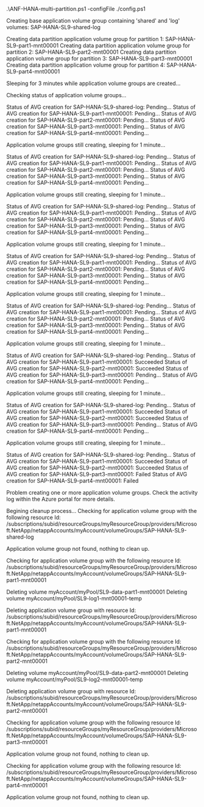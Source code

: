 .\ANF-HANA-multi-partition.ps1 -configFile ./config.ps1

Creating base application volume group containing 'shared' and 'log' volumes: SAP-HANA-SL9-shared-log

Creating data partition application volume group for partition 1: SAP-HANA-SL9-part1-mnt00001
Creating data partition application volume group for partition 2: SAP-HANA-SL9-part2-mnt00001
Creating data partition application volume group for partition 3: SAP-HANA-SL9-part3-mnt00001
Creating data partition application volume group for partition 4: SAP-HANA-SL9-part4-mnt00001

Sleeping for 3 minutes while application volume groups are created...

Checking status of application volume groups...

  Status of AVG creation for SAP-HANA-SL9-shared-log: Pending...
  Status of AVG creation for SAP-HANA-SL9-part1-mnt00001: Pending...
  Status of AVG creation for SAP-HANA-SL9-part2-mnt00001: Pending...
  Status of AVG creation for SAP-HANA-SL9-part3-mnt00001: Pending...
  Status of AVG creation for SAP-HANA-SL9-part4-mnt00001: Pending...

Application volume groups still creating, sleeping for 1 minute...

  Status of AVG creation for SAP-HANA-SL9-shared-log: Pending...
  Status of AVG creation for SAP-HANA-SL9-part1-mnt00001: Pending...
  Status of AVG creation for SAP-HANA-SL9-part2-mnt00001: Pending...
  Status of AVG creation for SAP-HANA-SL9-part3-mnt00001: Pending...
  Status of AVG creation for SAP-HANA-SL9-part4-mnt00001: Pending...

Application volume groups still creating, sleeping for 1 minute...

  Status of AVG creation for SAP-HANA-SL9-shared-log: Pending...
  Status of AVG creation for SAP-HANA-SL9-part1-mnt00001: Pending...
  Status of AVG creation for SAP-HANA-SL9-part2-mnt00001: Pending...
  Status of AVG creation for SAP-HANA-SL9-part3-mnt00001: Pending...
  Status of AVG creation for SAP-HANA-SL9-part4-mnt00001: Pending...

Application volume groups still creating, sleeping for 1 minute...

  Status of AVG creation for SAP-HANA-SL9-shared-log: Pending...
  Status of AVG creation for SAP-HANA-SL9-part1-mnt00001: Pending...
  Status of AVG creation for SAP-HANA-SL9-part2-mnt00001: Pending...
  Status of AVG creation for SAP-HANA-SL9-part3-mnt00001: Pending...
  Status of AVG creation for SAP-HANA-SL9-part4-mnt00001: Pending...

Application volume groups still creating, sleeping for 1 minute...

  Status of AVG creation for SAP-HANA-SL9-shared-log: Pending...
  Status of AVG creation for SAP-HANA-SL9-part1-mnt00001: Pending...
  Status of AVG creation for SAP-HANA-SL9-part2-mnt00001: Pending...
  Status of AVG creation for SAP-HANA-SL9-part3-mnt00001: Pending...
  Status of AVG creation for SAP-HANA-SL9-part4-mnt00001: Pending...

Application volume groups still creating, sleeping for 1 minute...

  Status of AVG creation for SAP-HANA-SL9-shared-log: Pending...
  Status of AVG creation for SAP-HANA-SL9-part1-mnt00001: Succeeded
  Status of AVG creation for SAP-HANA-SL9-part2-mnt00001: Succeeded
  Status of AVG creation for SAP-HANA-SL9-part3-mnt00001: Pending...
  Status of AVG creation for SAP-HANA-SL9-part4-mnt00001: Pending...

Application volume groups still creating, sleeping for 1 minute...

  Status of AVG creation for SAP-HANA-SL9-shared-log: Pending...
  Status of AVG creation for SAP-HANA-SL9-part1-mnt00001: Succeeded
  Status of AVG creation for SAP-HANA-SL9-part2-mnt00001: Succeeded
  Status of AVG creation for SAP-HANA-SL9-part3-mnt00001: Pending...
  Status of AVG creation for SAP-HANA-SL9-part4-mnt00001: Pending...

Application volume groups still creating, sleeping for 1 minute...

  Status of AVG creation for SAP-HANA-SL9-shared-log: Pending...
  Status of AVG creation for SAP-HANA-SL9-part1-mnt00001: Succeeded
  Status of AVG creation for SAP-HANA-SL9-part2-mnt00001: Succeeded
  Status of AVG creation for SAP-HANA-SL9-part3-mnt00001: Failed
  Status of AVG creation for SAP-HANA-SL9-part4-mnt00001: Failed

Problem creating one or more application volume groups.
Check the activity log within the Azure portal for more details.

Begining cleanup process...
Checking for application volume group with the following resource Id:
   /subscriptions/subid/resourceGroups/myResourceGroup/providers/Microsoft.NetApp/netappAccounts/myAccount/volumeGroups/SAP-HANA-SL9-shared-log

Application volume group not found, nothing to clean up.

Checking for application volume group with the following resource Id:
   /subscriptions/subid/resourceGroups/myResourceGroup/providers/Microsoft.NetApp/netappAccounts/myAccount/volumeGroups/SAP-HANA-SL9-part1-mnt00001

Deleting volume  myAccount/myPool/SL9-data-part1-mnt00001
Deleting volume  myAccount/myPool/SL9-log1-mnt00001-temp

Deleting application volume group with resource Id:
   /subscriptions/subid/resourceGroups/myResourceGroup/providers/Microsoft.NetApp/netappAccounts/myAccount/volumeGroups/SAP-HANA-SL9-part1-mnt00001

Checking for application volume group with the following resource Id:
   /subscriptions/subid/resourceGroups/myResourceGroup/providers/Microsoft.NetApp/netappAccounts/myAccount/volumeGroups/SAP-HANA-SL9-part2-mnt00001

Deleting volume  myAccount/myPool/SL9-data-part2-mnt00001
Deleting volume  myAccount/myPool/SL9-log2-mnt00001-temp

Deleting application volume group with resource Id:
   /subscriptions/subid/resourceGroups/myResourceGroup/providers/Microsoft.NetApp/netappAccounts/myAccount/volumeGroups/SAP-HANA-SL9-part2-mnt00001

Checking for application volume group with the following resource Id:
   /subscriptions/subid/resourceGroups/myResourceGroup/providers/Microsoft.NetApp/netappAccounts/myAccount/volumeGroups/SAP-HANA-SL9-part3-mnt00001

Application volume group not found, nothing to clean up.

Checking for application volume group with the following resource Id:
   /subscriptions/subid/resourceGroups/myResourceGroup/providers/Microsoft.NetApp/netappAccounts/myAccount/volumeGroups/SAP-HANA-SL9-part4-mnt00001

Application volume group not found, nothing to clean up.